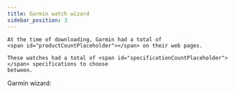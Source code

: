 ```yaml
---
title: Garmin watch wizard
sidebar_position: 3
---
```


    At the time of downloading, Garmin had a total of 
    <span id="productCountPlaceholder"></span> on their web pages.

    These watches had a total of <span id="specificationCountPlaceholder"></span> specifications to choose
    between.
<div id="garmin">
Garmin wizard:
</div>

    
